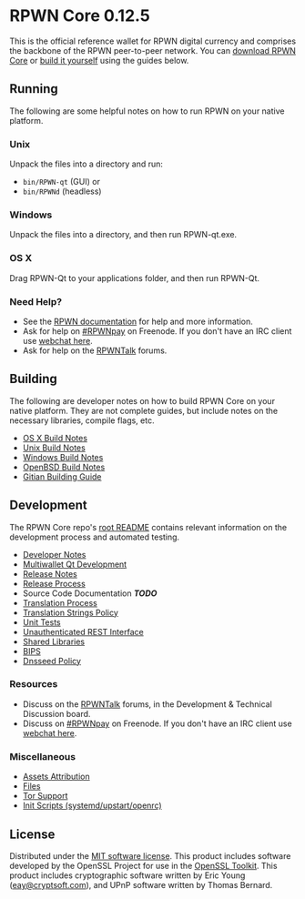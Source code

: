RPWN Core 0.12.5
=====================

This is the official reference wallet for RPWN digital currency and comprises the backbone of the RPWN peer-to-peer network. You can [download RPWN Core](https://www.respawn.rocks) or [build it yourself](#building) using the guides below.

Running
---------------------
The following are some helpful notes on how to run RPWN on your native platform.

### Unix

Unpack the files into a directory and run:

- `bin/RPWN-qt` (GUI) or
- `bin/RPWNd` (headless)

### Windows

Unpack the files into a directory, and then run RPWN-qt.exe.

### OS X

Drag RPWN-Qt to your applications folder, and then run RPWN-Qt.

### Need Help?

* See the [RPWN documentation](https://RPWNpay.atlassian.net/wiki/display/DOC)
for help and more information.
* Ask for help on [#RPWNpay](http://webchat.freenode.net?channels=RPWNpay) on Freenode. If you don't have an IRC client use [webchat here](http://webchat.freenode.net?channels=RPWNpay).
* Ask for help on the [RPWNTalk](https://RPWNtalk.org/) forums.

Building
---------------------
The following are developer notes on how to build RPWN Core on your native platform. They are not complete guides, but include notes on the necessary libraries, compile flags, etc.

- [OS X Build Notes](build-osx.md)
- [Unix Build Notes](build-unix.md)
- [Windows Build Notes](build-windows.md)
- [OpenBSD Build Notes](build-openbsd.md)
- [Gitian Building Guide](gitian-building.md)

Development
---------------------
The RPWN Core repo's [root README](/README.md) contains relevant information on the development process and automated testing.

- [Developer Notes](developer-notes.md)
- [Multiwallet Qt Development](multiwallet-qt.md)
- [Release Notes](release-notes.md)
- [Release Process](release-process.md)
- Source Code Documentation ***TODO***
- [Translation Process](translation_process.md)
- [Translation Strings Policy](translation_strings_policy.md)
- [Unit Tests](unit-tests.md)
- [Unauthenticated REST Interface](REST-interface.md)
- [Shared Libraries](shared-libraries.md)
- [BIPS](bips.md)
- [Dnsseed Policy](dnsseed-policy.md)

### Resources
* Discuss on the [RPWNTalk](https://RPWNtalk.org/) forums, in the Development & Technical Discussion board.
* Discuss on [#RPWNpay](http://webchat.freenode.net/?channels=RPWNpay) on Freenode. If you don't have an IRC client use [webchat here](http://webchat.freenode.net/?channels=RPWNpay).

### Miscellaneous
- [Assets Attribution](assets-attribution.md)
- [Files](files.md)
- [Tor Support](tor.md)
- [Init Scripts (systemd/upstart/openrc)](init.md)

License
---------------------
Distributed under the [MIT software license](http://www.opensource.org/licenses/mit-license.php).
This product includes software developed by the OpenSSL Project for use in the [OpenSSL Toolkit](https://www.openssl.org/). This product includes
cryptographic software written by Eric Young ([eay@cryptsoft.com](mailto:eay@cryptsoft.com)), and UPnP software written by Thomas Bernard.

